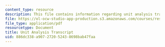 ```yaml
---
content_type: resource
description: This file contains information regarding unit analysis transcript.
file: https://ol-ocw-studio-app-production.s3.amazonaws.com/courses/res-tll-004-stem-concept-videos-fall-2013/886dc338a907272052438698bab47faa_MITRES_TLL-004F13_UnitAnal.pdf
file_type: application/pdf
resourcetype: Document
title: Unit Analysis Transcript
uid: 886dc338-a907-2720-5243-8698bab47faa
---
```

